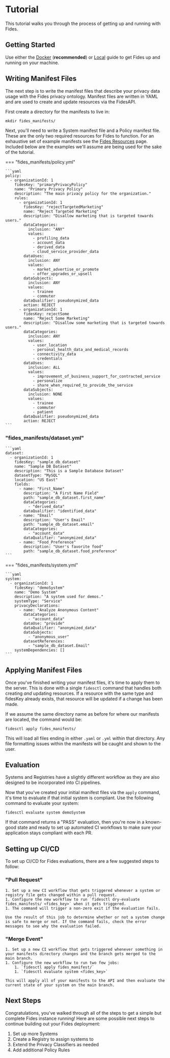 # Tutorial

This tutorial walks you through the process of getting up and running with Fides.

## Getting Started

Use either the [Docker](getting_started/docker.md) (**recommended**) or [Local](getting_started/local.md) guide to get Fides up and running on your machine.

## Writing Manifest Files

The next step is to write the manifest files that describe your privacy data usage with the Fides privacy ontology. Manifest files are written in YAML and are used to create and update resources via the FidesAPI.

First create a directory for the manifests to live in:

`mkdir fides_manifests/`

Next, you'll need to write a System manifest file and a Policy manifest file. These are the only two required resources for Fides to function. For an exhaustive set of example manifests see the [Fides Resources](fides_resources.md) page. Included below are the examples we'll assume are being used for the sake of the tutorial.

=== "fides_manifests/policy.yml"

    ```yaml
    policy:
      - organizationId: 1
        fidesKey: "primaryPrivacyPolicy"
        name: "Primary Privacy Policy"
        description: "The main privacy policy for the organization."
        rules:
          - organizationId: 1
            fidesKey: "rejectTargetedMarketing"
            name: "Reject Targeted Marketing"
            description: "Disallow marketing that is targeted towards users."
            dataCategories:
              inclusion: "ANY"
              values:
                - profiling_data
                - account_data
                - derived_data
                - cloud_service_provider_data
            dataUses:
              inclusion: ANY
              values:
                - market_advertise_or_promote
                - offer_upgrades_or_upsell
            dataSubjects:
              inclusion: ANY
              values:
                - trainee
                - commuter
            dataQualifier: pseudonymized_data
            action: REJECT
          - organizationId: 1
            fidesKey: rejectSome
            name: "Reject Some Marketing"
            description: "Disallow some marketing that is targeted towards users."
            dataCategories:
              inclusion: ANY
              values:
                - user_location
                - personal_health_data_and_medical_records
                - connectivity_data
                - credentials
            dataUses:
              inclusion: ALL
              values:
                - improvement_of_business_support_for_contracted_service
                - personalize
                - share_when_required_to_provide_the_service
            dataSubjects:
              inclusion: NONE
              values:
                - trainee
                - commuter
                - patient
            dataQualifier: pseudonymized_data
            action: REJECT
    ```

### "fides_manifests/dataset.yml"

    ```yaml
    dataset:
      - organizationId: 1
        fidesKey: "sample_db_dataset"
        name: "Sample DB Dataset"
        description: "This is a Sample Database Dataset"
        datasetType: "MySQL"
        location: "US East"
        fields:
          - name: "First_Name"
            description: "A First Name Field"
            path: "sample_db_dataset.first_name"
            dataCategories:
              - "derived_data"
            dataQualifier: "identified_data"
          - name: "Email"
            description: "User's Email"
            path: "sample_db_dataset.email"
            dataCategories:
              - "account_data"
            dataQualifier: "anonymized_data"
          - name: "Food_Preference"
            description: "User's favorite food"
            path: "sample_db_dataset.food_preference"
    ```

=== "fides_manifests/system.yml"

    ```yaml
    system:
      - organizationId: 1
        fidesKey: "demoSystem"
        name: "Demo System"
        description: "A system used for demos."
        systemType: "Service"
        privacyDeclarations:
          - name: "Analyze Anonymous Content"
            dataCategories:
              - "account_data"
            dataUse: "provide"
            dataQualifier: "anonymized_data"
            dataSubjects:
              - "anonymous_user"
            datasetReferences:
              - "sample_db_dataset.Email"
        systemDependencies: []
    ```

## Applying Manifest Files

Once you've finished writing your manifest files, it's time to apply them to the server. This is done with a single `fidesctl` command that handles both creating _and_ updating resources. If a resource with the same type and fidesKey already exists, that resource will be updated if a change has been made.

If we assume the same directory name as before for where our manifests are located, the command would be:

`fidesctl apply fides_manifests/`

This will load all files ending in either `.yaml` or `.yml` within that directory. Any file formatting issues within the manifests will be caught and shown to the user.

## Evaluation

Systems and Registries have a slightly different workflow as they are also designed to be incorporated into CI pipelines.

Now that you've created your initial manifest files via the `apply` command, it's time to evaluate if that initial system is compliant. Use the following command to evaluate your system:

`fidesctl evaluate system demoSystem`

If that command returns a "PASS" evaluation, then you're now in a known-good state and ready to set up automated CI workflows to make sure your application stays compliant with each PR.

## Setting up CI/CD

To set up CI/CD for Fides evaluations, there are a few suggested steps to follow:

### "Pull Request"

    1. Set up a new CI workflow that gets triggered whenever a system or registry file gets changed within a pull request.
    1. Configure the new workflow to run `fidesctl dry-evaluate fides_manifests/ <fides_key>` when it gets triggered.
    1. The command will trigger a non-zero exit if the evaluation fails.

    Use the result of this job to determine whether or not a system change is safe to merge or not. If the command fails, check the error messages to see why the evaluation failed.

### "Merge Event"

    1. Set up a new CI workflow that gets triggered whenever something in your manifests directory changes and the branch gets merged to the main branch.
    1. Configure the new workflow to run two few jobs:
        1. `fidesctl apply fides_manifest/`
        1. `fidesctl evaluate system <fides_key>`

    This will apply all of your manifests to the API and then evaluate the current state of your system on the main branch.

## Next Steps

Congratulations, you've walked through all of the steps to get a simple but complete Fides instance running! Here are some possible next steps to continue building out your Fides deployment:

1. Set up more Systems
1. Create a Registry to assign systems to
1. Extend the Privacy Classifiers as needed
1. Add additional Policy Rules
